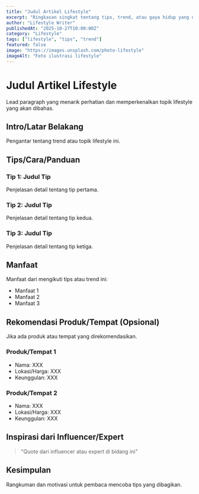 ```yaml
---
title: "Judul Artikel Lifestyle"
excerpt: "Ringkasan singkat tentang tips, trend, atau gaya hidup yang dibahas."
author: "Lifestyle Writer"
publishedAt: "2025-10-27T10:00:00Z"
category: "Lifestyle"
tags: ["lifestyle", "tips", "trend"]
featured: false
image: "https://images.unsplash.com/photo-lifestyle"
imageAlt: "Foto ilustrasi lifestyle"
---
```


# Judul Artikel Lifestyle

Lead paragraph yang menarik perhatian dan memperkenalkan topik lifestyle yang akan dibahas.

## Intro/Latar Belakang

Pengantar tentang trend atau topik lifestyle ini.

## Tips/Cara/Panduan

### Tip 1: Judul Tip

Penjelasan detail tentang tip pertama.

### Tip 2: Judul Tip

Penjelasan detail tentang tip kedua.

### Tip 3: Judul Tip

Penjelasan detail tentang tip ketiga.

## Manfaat

Manfaat dari mengikuti tips atau trend ini:
- Manfaat 1
- Manfaat 2
- Manfaat 3

## Rekomendasi Produk/Tempat (Opsional)

Jika ada produk atau tempat yang direkomendasikan.

### Produk/Tempat 1
- Nama: XXX
- Lokasi/Harga: XXX
- Keunggulan: XXX

### Produk/Tempat 2
- Nama: XXX
- Lokasi/Harga: XXX
- Keunggulan: XXX

## Inspirasi dari Influencer/Expert

> "Quote dari influencer atau expert di bidang ini"

## Kesimpulan

Rangkuman dan motivasi untuk pembaca mencoba tips yang dibagikan.
